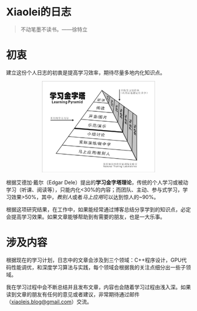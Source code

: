 # Xiaolei的日志
> 不动笔墨不读书。——徐特立

# 初衷
建立这份个人日志的初衷是提高学习效率，期待尽量多地内化知识点。

<p align="center">
	<img src="_media\learning_pyramid.png" alt="logo" style="zoom:30%;" />
</p>

根据艾德加·戴尔（Edgar Dele）提出的**学习金字塔理论**，传统的个人学习或被动学习（听课、阅读等），只能内化<30%的内容；而团队、主动、参与式学习，学习效果>50%，其中，*教别人*或者*马上应用*可以达到惊人的~90%。

根据这项研究结果，在工作中，如果能经常通过博客总结分享学到的知识点，必定会提高学习效果。如果文章能够帮助到有需要的朋友，也是一大乐事。

# 涉及内容
根据现在的学习计划，日志中的文章会涉及到三个领域：C++程序设计，GPU代码性能调优，和深度学习算法与实践，每个领域会根据我的关注点细分出一些子领域。

我在学习过程中会不断总结并且发布文章，内容也会随着学习过程由浅入深。如果读到文章的朋友有任何的意见或者建议，非常期待通过邮件（xiaoleis.blog@gmail.com）交流。

